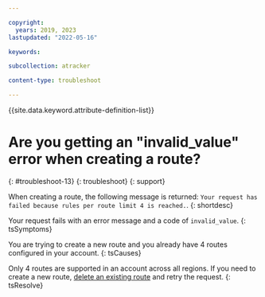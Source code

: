 ```yaml
---

copyright:
  years: 2019, 2023
lastupdated: "2022-05-16"

keywords:

subcollection: atracker

content-type: troubleshoot

---
```


{{site.data.keyword.attribute-definition-list}}

# Are you getting an "invalid_value" error when creating a route?
{: #troubleshoot-13}
{: troubleshoot}
{: support}

When creating a route, the following message is returned: `Your request has failed because rules per route limit 4 is reached.`.
{: shortdesc}


Your request fails with an error message and a code of `invalid_value`.
{: tsSymptoms}

You are trying to create a new route and you already have 4 routes configured in your account.
{: tsCauses}

Only 4 routes are supported in an account across all regions.  If you need to create a new route, [delete an existing route](/docs/atracker?topic=atracker-route_v2&interface=api#route-delete-api) and retry the request.
{: tsResolve}
